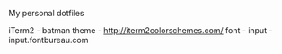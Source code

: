 My personal dotfiles

iTerm2 - batman theme - http://iterm2colorschemes.com/
font - input - input.fontbureau.com

